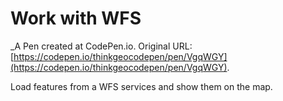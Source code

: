 # Work with WFS
 _A Pen created at CodePen.io. Original URL: [https://codepen.io/thinkgeocodepen/pen/VgqWGY](https://codepen.io/thinkgeocodepen/pen/VgqWGY).

 Load features from a WFS services and show them on the map.